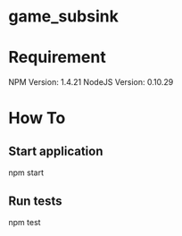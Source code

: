 # game_subsink

<h1>Requirement</h1>
NPM Version: 1.4.21
NodeJS Version: 0.10.29

<h1>How To</h1>
<h2>Start application</h2>
npm start
<h2>Run tests</h2>
npm test
